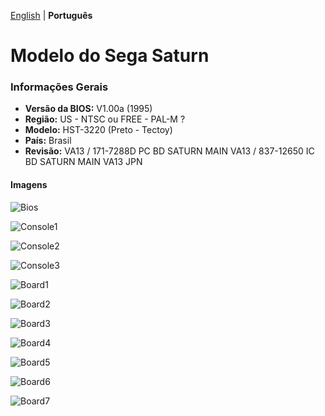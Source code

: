 [English](README.md) | **Português**

# Modelo do Sega Saturn

### Informações Gerais

- <b>Versão da BIOS:</b> V1.00a (1995)
- <b>Região:</b> US - NTSC ou FREE - PAL-M ?
- <b>Modelo:</b> HST-3220 (Preto - Tectoy)
- <b>País:</b> Brasil
- <b>Revisão:</b> VA13 / 171-7288D PC BD SATURN MAIN VA13 / 837-12650 IC BD SATURN MAIN VA13 JPN

#### Imagens

![Bios](Images/Bios.png)

![Console1](Images/Console1.jpg)

![Console2](Images/Console2.jpg)

![Console3](Images/Console3.jpg)

![Board1](Images/Board1.jpg)

![Board2](Images/Board2.jpg)

![Board3](Images/Board3.jpg)

![Board4](Images/Board4.jpg)

![Board5](Images/Board5.jpg)

![Board6](Images/Board6.jpg)

![Board7](Images/Board7.jpg)
